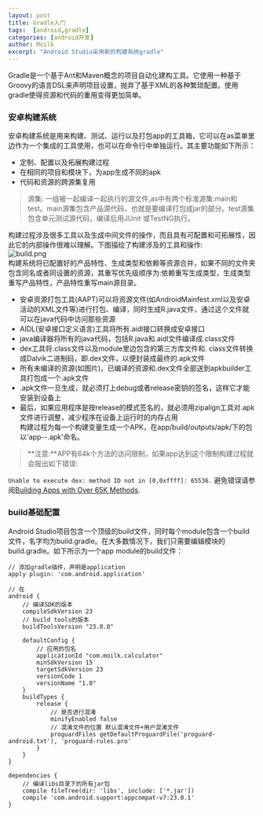 ```yaml
---
layout: post
title: Gradle入门
tags:  [android,gradle]
categories: [android开发]
author: Moilk
excerpt: "Android Studio采用新的构建系统gradle"
---
```

Gradle是一个基于Ant和Maven概念的项目自动化建构工具。它使用一种基于Groovy的语言DSL来声明项目设置，抛弃了基于XML的各种繁琐配置。使用gradle使得资源和代码的重用变得更加简单。

### 安卓构建系统
安卓构建系统是用来构建、测试、运行以及打包app的工具箱，它可以在as菜单里边作为一个集成的工具使用，也可以在命令行中单独运行。其主要功能如下所示：

* 定制、配置以及拓展构建过程
* 在相同的项目和模块下，为app生成不同的apk
* 代码和资源的跨源集复用

> 源集: 一组被一起编译一起执行的源文件,as中有两个标准源集:main和test。main源集包含产品源代码，也就是要编译打包成jar的部分。test源集包含单元测试源代码，编译后用JUnit 或TestNG执行。  

构建过程涉及很多工具以及生成中间文件的操作，而且具有可配置和可拓展性，因此它的内部操作很难以理解。下图描绘了构建涉及的工具和操作:  
![build.png](http://duras.wang/blog/assets/images/build.png)  
构建系统将已配置好的产品特性、生成类型和依赖等资源合并，如果不同的文件夹包含同名或者同设置的资源，其重写优先级顺序为:依赖重写生成类型，生成类型重写产品特性，产品特性重写main源目录。  

* 安卓资源打包工具(AAPT)可以将资源文件(如AndroidMainfest.xml以及安卓活动的XML文件等)进行打包、编译，同时生成R.java文件，通过这个文件就可以在java代码中访问那些资源  
* AIDL(安卓接口定义语言)工具将所有.aidl接口转换成安卓接口  
* java编译器将所有的java代码，包括R.java和.aidl文件编译成.class文件  
* dex工具将.class文件以及module里边包含的第三方库文件和.  class文件转换成Dalvik二进制码，即.dex文件，以便封装成最终的.apk文件
* 所有未编译的资源(如图片)，已编译的资源和.dex文件全部送到apkbuilder工具打包成一个.apk文件  
* .apk文件一旦生成，就必须打上debug或者release密钥的签名，这样它才能安装到设备上  
* 最后，如果应用程序是按release的模式签名的，就必须用zipalign工具对.apk文件进行调整，减少程序在设备上运行时的内存占用  
构建过程为每一个构建变量生成一个APK，在app/build/outputs/apk/下的包以'app-<flavor>-<buildtype>.apk'命名。
  
> **注意:**APP有64k个方法的访问限制，如果app达到这个限制构建过程就会报出如下错误:

`Unable to execute dex: method ID not in [0,0xffff]: 65536.`
避免错误请参阅[Building Apps with Over 65K Methods](http://developer.android.com/tools/building/multidex.html).


### build基础配置
Android Studio项目包含一个顶级的build文件，同时每个module包含一个build文件，名字均为build.gradle。在大多数情况下，我们只需要编辑模块的build.gradle。如下所示为一个app module的build文件：

```grooxy
// 添加gradle插件，声明是application
apply plugin: 'com.android.application'

// 在
android {
    // 编译SDK的版本
    compileSdkVersion 23
    // build tools的版本
    buildToolsVersion "23.0.0"

    defaultConfig {
        // 应用的包名
        applicationId "com.moilk.calculator"
        minSdkVersion 15
        targetSdkVersion 23
        versionCode 1
        versionName "1.0"
    }
    buildTypes {
        release {
            // 是否进行混淆
            minifyEnabled false
            // 混淆文件的位置 默认混淆文件+用户混淆文件
            proguardFiles getDefaultProguardFile('proguard-android.txt'), 'proguard-rules.pro'
        }
    }
}

dependencies {
    // 编译libs目录下的所有jar包
    compile fileTree(dir: 'libs', include: ['*.jar'])
    compile 'com.android.support:appcompat-v7:23.0.1'
}
```